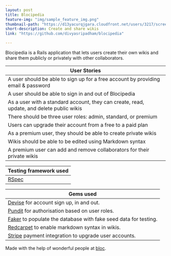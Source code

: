 ```yaml
---
layout: post
title: Blocipedia
feature-img: "img/sample_feature_img.png"
thumbnail-path: "https://d13yacurqjgara.cloudfront.net/users/3217/screenshots/2030966/blocjams_1x.png"
short-description: Create and share wikis
link: "https://github.com/divyasripadham/blocipedia"

---
```

Blocipedia is a Rails application that lets users create their own wikis and share them publicly or privately with other collaborators.

User Stories |
------------ |
A user should be able to sign up for a free account by providing email & password |
A user should be able to sign in and out of Blocipedia |
As a user with a standard account, they can create, read, update, and delete public wikis |
There should be three user roles: admin, standard, or premium	|
Users can upgrade their account from a free to a paid plan	|
As a premium user, they should be able to create private wikis	|
Wikis should be able to be edited using Markdown syntax	|
A premium user can add and remove collaborators for their private wikis |

Testing framework used |
------------------------------------------------------ |
[RSpec](http://rspec.info/) |

Gems used |
------------ |
[Devise](https://github.com/plataformatec/devise) for account sign up, in and out. |
[Pundit](https://github.com/elabs/pundit) for authorisation based on user roles. |
[Faker](https://github.com/stympy/faker) to populate the database with fake seed data for testing. |
[Redcarpet](https://github.com/vmg/redcarpet) to enable markdown syntax in wikis. |
[Stripe](https://stripe.com/gb) payment integration to upgrade user accounts. |


Made with the help of wonderful people at [bloc](http://bloc.io).
